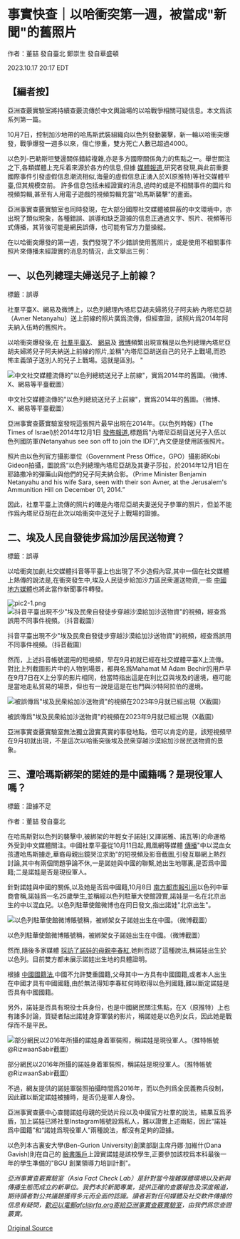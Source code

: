 # 事實快查｜以哈衝突第一週，被當成"新聞"的舊照片

作者：董喆 發自臺北 鄭崇生 發自華盛頓

2023.10.17 20:17 EDT

## 【編者按】

亞洲查覈實驗室將持續查覈流傳於中文輿論場的以哈戰爭相關可疑信息。本文爲該系列第一篇。

10月7日，控制加沙地帶的哈馬斯武裝組織向以色列發動襲擊，新一輪以哈衝突爆發，戰爭爆發一週多以來，傷亡慘重，雙方死亡人數已超過4000。

以色列-巴勒斯坦雙邊關係錯綜複雜,亦是多方國際關係角力的焦點之一。舉世關注之下,各類媒體上充斥着來源於各方的信息,但據 [媒體報道](https://www.wired.com/story/x-israel-hamas-war-disinformation/),研究者發現,與此前重要國際事件引發虛假信息潮流相似,海量的虛假信息正湧入於X(原推特)等社交媒體平臺,但其規模空前。 許多信息包括未經證實的消息,過時的或是不相關事件的圖片和視頻剪輯,甚至有人用電子遊戲的視頻剪輯充當"哈馬斯襲擊"的畫面。

亞洲事實查覈實驗室也同時發現，在大部分國際社交媒體被屏蔽的中文環境中，亦出現了類似現象，各種錯誤、誤導和缺乏證據的信息正通過文字、照片、視頻等形式傳播，其背後可能是網民誤傳，也可能有官方力量操縱。

在以哈衝突爆發的第一週，我們發現了不少錯誤使用舊照片，或是使用不相關事件照片來傳播未經證實的消息的情況，此文舉出三例：

## 一、以色列總理夫婦送兒子上前線？

標籤：誤導

社羣平臺X、網易及微博上，以色列總理內塔尼亞胡夫婦將兒子阿夫納·內塔尼亞胡（Avner Netanyahu）送上前線的照片廣爲流傳，但經查證，該照片爲2014年阿夫納入伍時的舊照片。

以哈衝突爆發後,在 [社羣平臺X](http://archive.ph/wip/BbcvF)、 [網易](http://archive.ph/wip/HJTEb)及 [微博](http://archive.ph/wip/FlQyr)頻繁出現宣稱是以色列總理內塔尼亞胡夫婦將兒子阿夫納送上前線的照片,並稱"內塔尼亞胡送自己的兒子上戰場,而恐怖主義頭子送別人的兒子上戰場。這就是區別。 "

![中文社交媒體流傳的"以色列總統送兒子上前線"，實爲2014年的舊圖。（微博、X、網易等平臺截圖）](images/MBWP6WFH5GMJ5VWWXO6T6P4ZOI.png)

中文社交媒體流傳的"以色列總統送兒子上前線"，實爲2014年的舊圖。（微博、X、網易等平臺截圖）

亞洲事實查覈實驗室發現這張照片最早出現在2014年。《以色列時報》(The Times of Israel)於2014年12月1日 [發佈報道](https://archive.ph/SPHNh),標題爲"內塔尼亞胡目送兒子入伍以色列國防軍(Netanyahus see son off to join the IDF)",內文便是使用該張照片。

照片由以色列官方攝影單位（Government Press Office，GPO）攝影師Kobi Gideon拍攝，圖說爲“以色列總理內塔尼亞胡及其妻子莎拉，於2014年12月1日在耶路撒冷的彈藥山與他們的兒子阿夫納合影。（Prime Minister Benjamin Netanyahu and his wife Sara, seen with their son Avner, at the Jerusalem's Ammunition Hill on December 01, 2014.”

因此，社羣平臺上流傳的照片的確是內塔尼亞胡夫妻送兒子參軍的照片，但並不能作爲內塔尼亞胡在此次以哈衝突中送兒子上戰場的證據。

## 二、埃及人民自發徒步爲加沙居民送物資？

標籤：誤導

以哈衝突加劇,社交媒體抖音等平臺上也出現了不少造假內容,其中一個在社交媒體上熱傳的說法是,在衝突發生中,埃及人民徒步給加沙力區民衆運送物資,一些 [中國地方媒體](https://www.douyin.com/user/MS4wLjABAAAAVCHJFSyNG4GAW8GyFaaR6Suqfn7USpySMGbD5IdxH6Y?modal_id=7289296771279310117)也將此當作新聞事件轉發。

![pic2-1.png](images/KZCZZ35YWBOIKEJSFXD4NCTI2E.png)![抖音平臺出現不少"埃及民衆自發徒步穿越沙漠給加沙送物資"的視頻，經查爲誤用不同事件視頻。（抖音截圖）](images/WHZH56QQ3XZXNBXCV7CA75AYMY.png)

抖音平臺出現不少"埃及民衆自發徒步穿越沙漠給加沙送物資"的視頻，經查爲誤用不同事件視頻。（抖音截圖）

然而，上述抖音帳號選用的短視頻，早在9月初就已經在社交媒體平臺X上流傳。對比上列截圖影片中的人物到場景，都與名爲Mahamat M Adam Bechir的用戶早在9月7日在X上分享的影片相同，他當時指出這是在利比亞與埃及的邊境，極可能是當地走私貿易的場景，但也有一說是這是在也門與沙特阿拉伯的邊境。

![被誤傳爲"埃及民衆給加沙送物資"的視頻在2023年9月就已經出現（X截圖）](images/DZZ26Q32AAS4RKGJP7NV44MN7U.png)

被誤傳爲"埃及民衆給加沙送物資"的視頻在2023年9月就已經出現（X截圖）

亞洲事實查覈實驗室無法獨立證實真實的事發地點，但可以肯定的是，該短視頻早在9月初就出現，不是這次以哈衝突後埃及民衆穿越沙漠給加沙居民送物資的景象。

## 三、遭哈瑪斯綁架的諾娃的是中國籍嗎？是現役軍人嗎？

標籤：證據不足

作者：董喆 發自臺北

在哈馬斯對以色列的襲擊中,被綁架的年輕女子諾娃(又譯諾雅、諾瓦等)的命運格外受到中文媒體關注。中國社羣平臺從10月11日起,鳳凰網等媒體 [傳播](https://archive.ph/wip/OIqeY)"中以混血女孩遭哈馬斯擄走,華裔母親出鏡哭泣求助"的短視頻及影音截圖,引發互聯網上熱烈討論,其中有兩個問題爭論不休,一是諾娃與中國的聯繫,她出生地哪裏,是否爲中國籍;二是諾娃是否是現役軍人。

針對諾娃與中國的關係,以及她是否爲中國籍,10月8日 [南方都市報引用](https://archive.ph/wip/7QeT9)以色列中華商會稱,諾娃爲一名25歲學生,並稱經以色列駐華大使館證實,諾娃是一名在北京出生的中以混血兒。以色列駐華使館微博也在同日發文,指出諾娃"北京出生"。

![以色列駐華使館微博賬號稱，被綁架女子諾娃出生在中國。（微博截圖）](images/7VIML5DGIH3I4P7HDA4EPWUBR4.jpg)

以色列駐華使館微博賬號稱，被綁架女子諾娃出生在中國。（微博截圖）

然而,隨後多家媒體 [採訪了諾娃的母親李春紅](https://news.ifeng.com/c/8ToqLnKJUHV),她則否認了這種說法,稱諾娃出生於以色列。目前雙方都未展示諾娃出生地的具體證明。

根據 [中國國籍法](https://www.nia.gov.cn/n741440/n741547/c1013967/content.html),中國不允許雙重國籍,父母其中一方具有中國國籍,或者本人出生在中國才具有中國國籍,由於無法得知李春紅何時取得以色列國籍,難以斷定諾娃是否具有中國國籍。

另外，諾娃是否具有現役士兵身份，也是中國網民關注焦點，在X（原推特）上也有諸多討論，質疑者貼出諾娃身穿軍裝的影片，稱諾娃是以色列女兵，因此她是戰俘而不是平民。

![部分網民以2016年所攝的諾娃身着軍裝照，稱諾娃是現役軍人。（推特帳號@RizwaanSabir截圖）](images/2JLNFVFZGR2APBEPCW5LXNDSNI.png)

部分網民以2016年所攝的諾娃身着軍裝照，稱諾娃是現役軍人。（推特帳號@RizwaanSabir截圖）

不過，網友提供的諾娃軍裝照拍攝時間爲2016年，而以色列爲全民義務兵役制，因此難以斷定諾娃被擄時，是否仍是軍人身份。

亞洲事實查覈中心查閱諾娃母親的受訪片段以及中國官方社羣的說法，結果互爲矛盾，加上諾娃已將社羣Instagram帳號設爲私人，難以證實上述兩點，因此“諾娃爲中國籍”和“諾娃爲現役軍人”兩種說法，都沒有足夠的證據。

以色列本古裏安大學(Ben-Gurion University)創業部副主席丹娜·加維什(Dana Gavish)則在自己的 [臉書賬戶](https://www.facebook.com/dana.gavish)上證實諾娃是該校學生,正要參加該校爲本科最後一年的學生準備的"BGU 創業領導力培訓計劃"。

*亞洲事實查覈實驗室（Asia Fact Check Lab）是針對當今複雜媒體環境以及新興傳播生態而成立的新單位。我們本於新聞專業，提供正確的查覈報告及深度報道，期待讀者對公共議題獲得多元而全面的認識。讀者若對任何媒體及社交軟件傳播的信息有疑問，歡迎以電郵afcl@rfa.org寄給亞洲事實查覈實驗室，由我們爲您查證覈實。*



[Original Source](https://www.rfa.org/mandarin/shishi-hecha/hc-10172023191159.html)